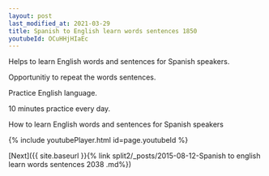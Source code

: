 ```yaml
---
layout: post
last_modified_at: 2021-03-29
title: Spanish to English learn words sentences 1850 
youtubeId: OCuHHjHIaEc
---
```

 
 
Helps to learn English words and sentences for Spanish speakers.

Opportunitiy to repeat the words sentences. 

Practice English language. 
 
10 minutes practice every day. 
 
How to learn English words and sentences for Spanish speakers 
 
{% include youtubePlayer.html id=page.youtubeId %}
 
 
[Next]({{ site.baseurl }}{% link  split2/_posts/2015-08-12-Spanish to english learn words sentences 2038 .md%})
 
